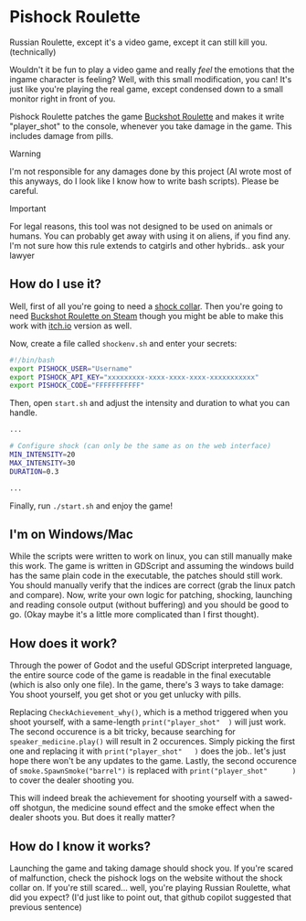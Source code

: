 # Pishock Roulette
Russian Roulette, except it's a video game, except it can still kill you. (technically)

Wouldn't it be fun to play a video game and really *feel* the emotions that the ingame character is feeling? Well, with this small modification, you can!
It's just like you're playing the real game, except condensed down to a small monitor right in front of you.

Pishock Roulette patches the game [Buckshot Roulette](https://store.steampowered.com/app/2835570/Buckshot_Roulette/) and makes it write "player_shot" to the console,
whenever you take damage in the game. This includes damage from pills.

> [!WARNING]
> I'm not responsible for any damages done by this project (AI wrote most of this anyways, do I look like I know how to write bash scripts).
> Please be careful.

> [!IMPORTANT]
> For legal reasons, this tool was not designed to be used on animals or humans. You can probably get away with using it on aliens, if you find any.
> I'm not sure how this rule extends to catgirls and other hybrids.. ask your lawyer

## How do I use it?
Well, first of all you're going to need a [shock collar](https://pishock.com/). Then you're going to need [Buckshot Roulette on Steam](https://store.steampowered.com/app/2835570/Buckshot_Roulette/) though you might be able to make this work with [itch.io](https://mikeklubnika.itch.io/buckshot-roulette) version as well.

Now, create a file called `shockenv.sh` and enter your secrets:
```bash
#!/bin/bash
export PISHOCK_USER="Username"
export PISHOCK_API_KEY="xxxxxxxxx-xxxx-xxxx-xxxx-xxxxxxxxxxx"
export PISHOCK_CODE="FFFFFFFFFFF"
```

Then, open `start.sh` and adjust the intensity and duration to what you can handle.
```bash
...

# Configure shock (can only be the same as on the web interface)
MIN_INTENSITY=20
MAX_INTENSITY=30
DURATION=0.3

...
```

Finally, run `./start.sh` and enjoy the game!

## I'm on Windows/Mac
While the scripts were written to work on linux, you can still manually make this work. The game is written in GDScript and assuming the windows build has the same plain code in the executable, the patches should still work. You should manually verify that the indices are correct (grab the linux patch and compare). Now, write your own logic for patching, shocking, launching and reading console output (without buffering) and you should be good to go. (Okay maybe it's a little more complicated than I first thought).


## How does it work?
Through the power of Godot and the useful GDScript interpreted language, the entire source code of the game is readable in the final executable (which is also only one file). In the game, there's 3 ways to take damage: You shoot yourself, you get shot or you get unlucky with pills.

Replacing `CheckAchievement_why()`, which is a method triggered when you shoot yourself, with a same-length `print("player_shot"  )` will just work.
The second occurence is a bit tricky, because searching for `speaker_medicine.play()` will result in 2 occurences. Simply picking the first one and replacing it with `print("player_shot"   )` does the job.. let's just hope there won't be any updates to the game.
Lastly, the second occurence of `smoke.SpawnSmoke("barrel")` is replaced with `print("player_shot"      )` to cover the dealer shooting you.

This will indeed break the achievement for shooting yourself with a sawed-off shotgun, the medicine sound effect and the smoke effect when the dealer shoots you. But does it really matter?

## How do I know it works?
Launching the game and taking damage should shock you. If you're scared of malfunction, check the pishock logs on the website without the shock collar on. If you're still scared... well, you're playing Russian Roulette, what did you expect? (I'd just like to point out, that github copilot suggested that previous sentence)
